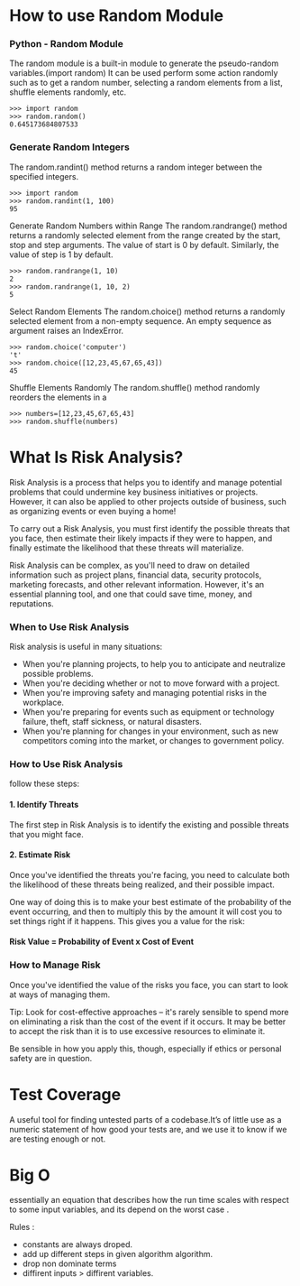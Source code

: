 # How to use Random Module

### Python - Random Module
The random module is a built-in module to generate the pseudo-random variables.(import random)
It can be used perform some action randomly such as to get a random number, selecting a random elements from a list, shuffle elements randomly, etc.
```
>>> import random
>>> random.random()
0.645173684807533
```
### Generate Random Integers
The random.randint() method returns a random integer between the specified integers.
```
>>> import random
>>> random.randint(1, 100)
95  
```
Generate Random Numbers within Range
The random.randrange() method returns a randomly selected element from the range created by the start, stop and step arguments.
The value of start is 0 by default. Similarly, the value of step is 1 by default.
```
>>> random.randrange(1, 10)
2
>>> random.randrange(1, 10, 2)
5 
```
Select Random Elements
The random.choice() method returns a randomly selected element from a non-empty sequence. An empty sequence as argument raises an IndexError.
```
>>> random.choice('computer')
't'          
>>> random.choice([12,23,45,67,65,43])
45
```
Shuffle Elements Randomly
The random.shuffle() method randomly reorders the elements in a
```
>>> numbers=[12,23,45,67,65,43]
>>> random.shuffle(numbers)
```
# What Is Risk Analysis?
Risk Analysis is a process that helps you to identify and manage potential problems that could undermine key business initiatives or projects.
However, it can also be applied to other projects outside of business, such as organizing events or even buying a home!

To carry out a Risk Analysis, you must first identify the possible threats that you face, then estimate their likely impacts if they were to happen,
and finally estimate the likelihood that these threats will materialize.

Risk Analysis can be complex, as you'll need to draw on detailed information such as project plans, financial data, security protocols,
marketing forecasts, and other relevant information. However, it's an essential planning tool, and one that could save time, money, and reputations.

### When to Use Risk Analysis
Risk analysis is useful in many situations:
- When you're planning projects, to help you to anticipate and neutralize possible problems.
- When you're deciding whether or not to move forward with a project.
- When you're improving safety and managing potential risks in the workplace.
- When you're preparing for events such as equipment or technology failure, theft, staff sickness, or natural disasters.
- When you're planning for changes in your environment, such as new competitors coming into the market, or changes to government policy.

### How to Use Risk Analysis 
follow these steps:
#### 1. Identify Threats
The first step in Risk Analysis is to identify the existing and possible threats that you might face. 

#### 2. Estimate Risk
Once you've identified the threats you're facing, you need to calculate both the likelihood of these threats being realized, and their possible impact.

One way of doing this is to make your best estimate of the probability of the event occurring, and then to multiply this by the amount it will cost you to set things right if it happens. This gives you a value for the risk:

#### Risk Value = Probability of Event x Cost of Event

### How to Manage Risk
Once you've identified the value of the risks you face, you can start to look at ways of managing them.

Tip:
Look for cost-effective approaches – it's rarely sensible to spend more on eliminating a risk than the cost of the event if it occurs.
It may be better to accept the risk than it is to use excessive resources to eliminate it.

Be sensible in how you apply this, though, especially if ethics or personal safety are in question.

# Test Coverage 
A useful tool for finding untested parts of a codebase.It’s of little use as a numeric statement of how good your tests are,
and we use it to know if we are testing enough or not.

# Big O
essentially an equation that describes how the run time scales with respect to some input variables, and its depend on the worst case .

Rules :
- constants are always droped.
- add up different steps in given algorithm algorithm.
- drop non dominate terms
- diffirent inputs > diffirent variables.

